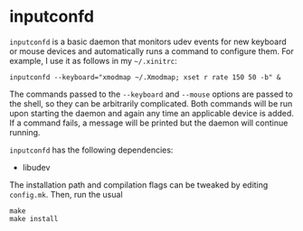 # inputconfd

`inputconfd` is a basic daemon that monitors udev events for new keyboard or
mouse devices and automatically runs a command to configure them. For example,
I use it as follows in my `~/.xinitrc`:

```
inputconfd --keyboard="xmodmap ~/.Xmodmap; xset r rate 150 50 -b" &
```

The commands passed to the `--keyboard` and `--mouse` options are passed to the
shell, so they can be arbitrarily complicated. Both commands will be run upon
starting the daemon and again any time an applicable device is added. If a
command fails, a message will be printed but the daemon will continue running.

`inputconfd` has the following dependencies:

- libudev

The installation path and compilation flags can be tweaked by editing
`config.mk`. Then, run the usual

```
make
make install
```
